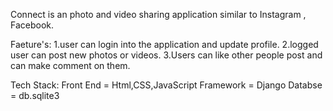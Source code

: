 Connect is an photo and video sharing application similar to Instagram , Facebook.

Faeture's:
  1.user can login into the application and update profile.
  2.logged user can post new photos or videos.
  3.Users can like other people post and can make comment on them.
 
 Tech Stack:
 Front End = Html,CSS,JavaScript
 Framework = Django
 Databse  = db.sqlite3
